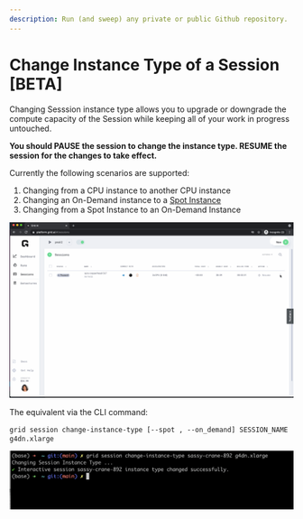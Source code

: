 ```yaml
---
description: Run (and sweep) any private or public Github repository.
---
```


# Change Instance Type of a Session [BETA]

Changing Sesssion instance type allows you to upgrade or downgrade the compute capacity of the Session while keeping all of your work in progress untouched.

**You should PAUSE the session to change the instance type. RESUME the session for the changes to take effect.**

Currently the following scenarios are supported: 
1. Changing from a CPU instance to another CPU instance
2. Changing an On-Demand instance to a [Spot Instance](https://docs.grid.ai/features/runs/interruptible-machines#interruptible-machines)
3. Changing from a Spot Instance to an On-Demand Instance

![](/images/sessions/change-instance-type.gif)


The equivalent via the CLI command:

```text
grid session change-instance-type [--spot , --on_demand] SESSION_NAME g4dn.xlarge
```

![](/images/sessions/change-instance-type.png)


